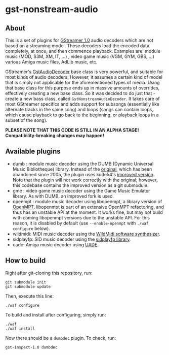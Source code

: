 gst-nonstream-audio
===================

About
-----

This is a set of plugins for [GStreamer 1.0](http://gstreamer.freedesktop.org/) audio decoders
which are not based on a streaming model. These decoders load the encoded data completely, at
once, and then commence playback. Examples are: module music (MOD, S3M, XM, IT, ...) , video
game music (VGM, GYM, GBS, ...) various Amiga music files, AdLib music, etc.

GStreamer's [GstAudioDecoder](http://gstreamer.freedesktop.org/data/doc/gstreamer/head/gst-plugins-base-libs/html/gst-plugins-base-libs-gstaudiodecoder.html)
base class is very powerful, and suitable for most kinds of audio decoders. However, it assumes
a certain kind of model that is simply not applicable for the aforementioned types of media.
Using that base class for this purpose ends up in massive amounts of overrides, effectively
creating a new base class. So it was decided to do just that - create a new bass class, called
`GstNonstreamAudioDecoder`. It takes care of most GStreamer specifics and adds support for
subsongs (essentially like alternate tracks in the same song) and loops (songs can contain loops,
which cause playback to go back to the beginning, or playback loops in a subset of the song).


**PLEASE NOTE THAT THIS CODE IS STILL IN AN ALPHA STAGE! Compatibility-breaking changes may happen!**


Available plugins
-----------------

* dumb : module music decoder using the DUMB (Dynamic Universal Music Bibliotheque) library.
  Instead of the [original](http://dumb.sf.net/), which has been abandoned since 2005, the plugin
  uses kode54's [improved version](https://github.com/kode54/dumb). Note that the plugin will
  not work correctly with the original; however, this codebase contains the improved version as a
  git submodule.
* gme : video game music decoder using the Game Music Emulator library. As with DUMB, an
  improved fork is used.
* openmpt : module music decoder using libopenmpt, a library version of [OpenMPT](http://openmpt.org/).
  libopenmpt is part of an extensive OpenMPT refactoring, and thus has an unstable API at the moment.
  It works fine, but may not build with coming libopenmpt versions due to the unstable API. For this
  reason, it is disabled by default (use `--enable-openmpt` with `./waf configure` below).
* wildmidi: MIDI music decoder using the [WildMidi software synthesizer](https://www.mindwerks.net/projects/wildmidi/).
* sidplayfp: SID music decoder using the [sidplayfp library](https://sourceforge.net/p/sidplay-residfp/wiki/Home/).
* uade: Amiga music decoder using [UADE](http://zakalwe.fi/uade/).


How to build
------------

Right after git-cloning this repository, run:

    git submodule init
    git submodule update

Then, execute this line:

    ./waf configure

To build and install after configuring, simply run:

    ./waf
    ./waf install

Now there should be a `dumbdec` plugin. To check, run:

    gst-inspect-1.0 dumbdec

